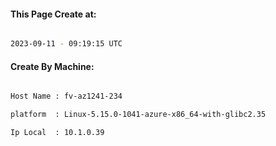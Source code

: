 
   
#### This Page Create at:

```bash

2023-09-11 - 09:19:15 UTC

```

#### Create By Machine:

```bash

Host Name : fv-az1241-234

platform  : Linux-5.15.0-1041-azure-x86_64-with-glibc2.35

Ip Local  : 10.1.0.39

```

